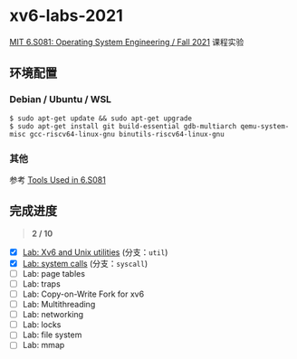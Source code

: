 # xv6-labs-2021

[MIT 6.S081: Operating System Engineering / Fall 2021](https://pdos.csail.mit.edu/6.828/2021/index.html) 课程实验

## 环境配置

### Debian / Ubuntu / WSL

```shell
$ sudo apt-get update && sudo apt-get upgrade
$ sudo apt-get install git build-essential gdb-multiarch qemu-system-misc gcc-riscv64-linux-gnu binutils-riscv64-linux-gnu
```

### 其他

参考 [Tools Used in 6.S081](https://pdos.csail.mit.edu/6.828/2021/tools.html) 

## 完成进度

> **2 / 10**

- [x] [Lab: Xv6 and Unix utilities](doc/Xv6-and-Unix-utilities.md) (分支：`util`)
- [x] [Lab: system calls](doc/system-calls.md) (分支：`syscall`)
- [ ] Lab: page tables
- [ ] Lab: traps
- [ ] Lab: Copy-on-Write Fork for xv6
- [ ] Lab: Multithreading
- [ ] Lab: networking
- [ ] Lab: locks
- [ ] Lab: file system
- [ ] Lab: mmap
